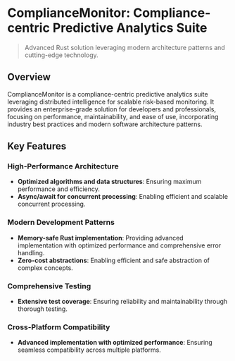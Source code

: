 <!-- fallback_ComplianceMonitor_20251002192258_76406 -->

# ComplianceMonitor: Compliance-centric Predictive Analytics Suite
> Advanced Rust solution leveraging modern architecture patterns and cutting-edge technology.

## Overview
ComplianceMonitor is a compliance-centric predictive analytics suite leveraging distributed intelligence for scalable risk-based monitoring. It provides an enterprise-grade solution for developers and professionals, focusing on performance, maintainability, and ease of use, incorporating industry best practices and modern software architecture patterns.

## Key Features

### High-Performance Architecture
* **Optimized algorithms and data structures**: Ensuring maximum performance and efficiency.
* **Async/await for concurrent processing**: Enabling efficient and scalable concurrent processing.

### Modern Development Patterns
* **Memory-safe Rust implementation**: Providing advanced implementation with optimized performance and comprehensive error handling.
* **Zero-cost abstractions**: Enabling efficient and safe abstraction of complex concepts.

### Comprehensive Testing
* **Extensive test coverage**: Ensuring reliability and maintainability through thorough testing.

### Cross-Platform Compatibility
* **Advanced implementation with optimized performance**: Ensuring seamless compatibility across multiple platforms.